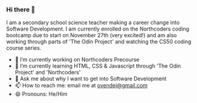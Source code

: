### Hi there 👋 

I am a secondary school science teacher making a career change into Software Development. I am currently enrolled on the Northcoders coding bootcamp due to start on November 27th (very excited!) and am also working through parts of 'The Odin Project' and watching the CS50 coding course series. 

- 🔭 I’m currently working on Northcoders Precourse
- 🌱 I’m currently learning HTML, CSS & Javascript through 'The Odin Project' and 'Northcoders'
- 💬 Ask me about why I want to get into Software Development
- 📫 How to reach me: email me at ovendej@gmail.com
- 😄 Pronouns: He/Him

<!--
**Ovenator27/Ovenator27** is a ✨ _special_ ✨ repository because its `README.md` (this file) appears on your GitHub profile.

Here are some ideas to get you started:


- 👯 I’m looking to collaborate on ...
- 🤔 I’m looking for help with ...

- ⚡ Fun fact: ...
-->
